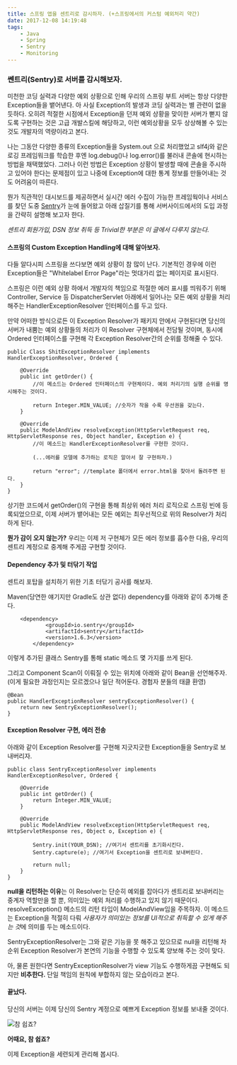 ```yaml
---
title: 스프링 앱을 센트리로 감시하자. (+스프링에서의 커스텀 예외처리 약간)
date: 2017-12-08 14:19:48
tags:
    - Java
    - Spring
    - Sentry
    - Monitoring
---
```


### 쎈트리(Sentry)로 서버를 감시해보자.

미천한 코딩 실력과 다양한 예외 상황으로 인해 우리의 스프링 부트 서버는 항상 다양한 Exception들을 뱉어낸다. 아 사실 Exception의 발생과 코딩 실력과는 별 관련이 없을 듯하다. 오히려 적절한 시점에서 Exception을 던져 예외 상황을 맞이한 서버가 뻗지 않도록 구현하는 것은 고급 개발스킬에 해당하고, 이런 예외상황을 모두 상상해볼 수 있는 것도 개발자의 역량이라고 본다. 

나는 그동안 다양한 종류의 Exception들을 System.out 으로 처리했었고 slf4j와 같은 로깅 프레임워크를 학습한 후엔 log.debug()나 log.error()를 불러내 콘솔에 현시하는 방법을 채택했었다. 그러나 이런 방법은 Exception 상황이 발생할 때에 콘솔을 주시하고 있어야 한다는 문제점이 있고 나중에 Exception에 대한 통계 정보를 만들어내는 것도 어려움이 따른다. 

뭔가 직관적인 대시보드를 제공하면서 실시간 에러 수집이 가능한 프레임웍이나 서비스를 찾던 도중 [Sentry](https://sentry.io)가 눈에 들어왔고 아래 삽질기를 통해 서버사이드에서의 도입 과정을 간략히 설명해 보고자 한다. 

*센트리 회원가입, DSN 정보 취득 등 Trivial한 부분은 이 글에서 다루지 않는다.*

#### 스프링의 Custom Exception Handling에 대해 알아보자.

다들 알다시피 스프링을 쓰다보면 예외 상황이 참 많이 난다. 기본적인 경우에 이런 Exception들은 "Whitelabel Error Page"라는 멋대가리 없는 페이지로 표시된다. 

스프링은 이런 예외 상황 하에서 개발자의 책임으로 적절한 에러 표시를 띄워주기 위해 Controller, Service 등 DispatcherServlet 아래에서 일어나는 모든 예외 상황을 처리해주는 HandlerExceptionResolver 인터페이스를 두고 있다. 

만약 어떠한 방식으로든 이 Exception Resolver가 패키지 안에서 구현된다면 당신의 서버가 내뿜는 예외 상황들의 처리가 이 Resolver 구현체에서 전담될 것이며, 동시에 Ordered 인터페이스를 구현해 각 Exception Resolver간의 순위를 정해줄 수 있다. 

```
public Class ShitExceptionResolver implements HandlerExceptionResolver, Ordered {

    @Override
    public int getOrder() {
        //이 메소드는 Ordered 인터페이스의 구현체이다. 예외 처리기의 실행 순위를 명시해주는 것이다. 

        return Integer.MIN_VALUE; //숫자가 작을 수록 우선권을 갖는다. 
    }

    @Override
    public ModelAndView resolveException(HttpServletRequest req, HttpServletResponse res, Object handler, Exception e) {
        //이 메소드는 HandlerExceptionResolver를 구현한 것이다.

        (...에러를 모델에 추가하는 로직은 알아서 잘 구현하자.)

        return "error"; //template 폴더에서 error.html을 찾아서 돌려주면 된다.
    }
}
```

상기한 코드에서 getOrder()의 구현을 통해 최상위 에러 처리 로직으로 스프링 빈에 등록되었으므로, 이제 서버가 뱉어내는 모든 예외는 최우선적으로 위의 Resolver가 처리하게 된다. 

**뭔가 감이 오지 않는가?** 우리는 이제 저 구현체가 모든 에러 정보를 흡수한 다음, 우리의 센트리 계정으로 중계해 주게끔 구현할 것이다. 

#### Dependency 추가 및 터닦기 작업 

센트리 포탑을 설치하기 위한 기초 터닦기 공사를 해보자. 

Maven(당연한 얘기지만 Gradle도 상관 없다) dependency를 아래와 같이 추가해 준다. 

```
    <dependency>
            <groupId>io.sentry</groupId>
            <artifactId>sentry</artifactId>
            <version>1.6.3</version>
        </dependency>
```

이렇게 추가된 클래스 Sentry를 통해 static 메소드 몇 가지를 쓰게 된다. 

그리고 Component Scan이 이뤄질 수 있는 위치에 아래와 같이 Bean을 선언해주자. (이게 필요한 과정인지는 모르겠으나 일단 적어둔다. 경험자 분들의 태클 환영)

```
@Bean
public HandlerExceptionResolver sentryExceptionResolver() {
    return new SentryExceptionResolver();
}
```

#### Exception Resolver 구현, 에러 전송

아래와 같이 Exception Resolver를 구현해 지긋지긋한 Exception들을 Sentry로 보내버리자. 

```
public class SentryExceptionResolver implements HandlerExceptionResolver, Ordered {

    @Override
    public int getOrder() {
        return Integer.MIN_VALUE;
    }

    @Override
    public ModelAndView resolveException(HttpServletRequest req, HttpServletResponse res, Object o, Exception e) {
        
        Sentry.init(YOUR_DSN); //여기서 센트리를 초기화시킨다. 
        Sentry.capture(e); //여기서 Exception을 센트리로 보내버린다.

        return null;
    }
}
```

**null을 리턴하는 이유**는 이 Resolver는 단순히 예외를 잡아다가 센트리로 보내버리는 중계자 역할만을 할 뿐, 의미있는 예외 처리를 수행하고 있지 않기 때문이다. resolveException() 메소드의 리턴 타입이 ModelAndView임을 주목하자. 이 메소드는 Exception을 적절히 다뤄 *사용자가 의미있는 정보를 UI적으로 취득할 수 있게 해주는 것*에 의미를 두는 메소드이다. 

SentryExceptionResolver는 그와 같은 기능을 못 해주고 있으므로 null을 리턴해 차순위 Exception Resolver가 본연의 기능을 수행할 수 있도록 양보해 주는 것이 맞다. 

아, 물론 원한다면 SentryExceptionResolver가 view 기능도 수행하게끔 구현해도 되지만 **비추한다.** 단일 책임의 원칙에 부합하지 않는 모습이라고 본다. 

#### 끝났다.

당신의 서버는 이제 당신의 Sentry 계정으로 예쁘게 Exception 정보를 보내줄 것이다. 

![참 쉽죠?](https://s3.ap-northeast-2.amazonaws.com/seulgiwendy.github.io-static/%E1%84%89%E1%85%B3%E1%84%8F%E1%85%B3%E1%84%85%E1%85%B5%E1%86%AB%E1%84%89%E1%85%A3%E1%86%BA+2017-12-08+%E1%84%8B%E1%85%A9%E1%84%92%E1%85%AE+3.04.11.png "대시보드 화면")

**어때요, 참 쉽죠?**

이제 Exception을 세련되게 관리해 봅시다. 